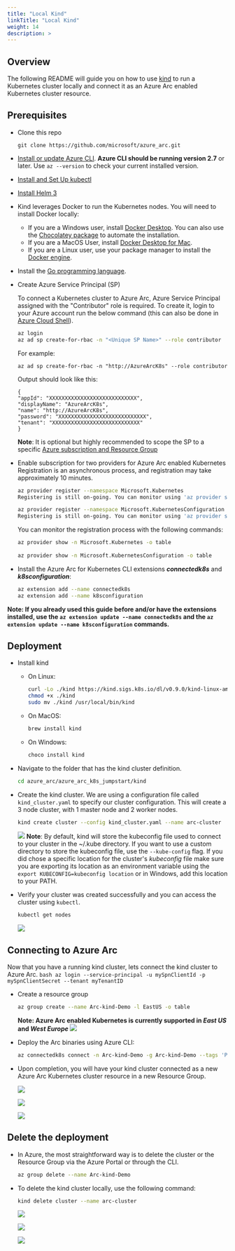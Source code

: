 ```yaml
---
title: "Local Kind"
linkTitle: "Local Kind"
weight: 14
description: >
---
```


## Overview

The following README will guide you on how to use [kind](https://kind.sigs.k8s.io/) to run a Kubernetes cluster locally and connect it as an Azure Arc enabled Kubernetes cluster resource.

## Prerequisites

* Clone this repo

    ```terminal
    git clone https://github.com/microsoft/azure_arc.git
    ```
    
* [Install or update Azure CLI](https://docs.microsoft.com/en-us/cli/azure/install-azure-cli?view=azure-cli-latest). **Azure CLI should be running version 2.7** or later. Use ```az --version``` to check your current installed version.

* [Install and Set Up kubectl](https://kubernetes.io/docs/tasks/tools/install-kubectl/)

* [Install Helm 3](https://helm.sh/docs/intro/install/)

* Kind leverages Docker to run the Kubernetes nodes. You will need to install Docker locally:
  * If you are a Windows user, install [Docker Desktop](https://www.docker.com/products/docker-desktop). You can also use the [Chocolatey package](https://chocolatey.org/packages/docker-desktop) to automate the installation.
  * If you are a MacOS User, install [Docker Desktop for Mac](https://docs.docker.com/docker-for-mac/).
  * If you are a Linux user, use your package manager to install the [Docker engine](https://docs.docker.com/engine/install/).

* Install the [Go programming language](https://golang.org/dl/).

* Create Azure Service Principal (SP)   

    To connect a Kubernetes cluster to Azure Arc, Azure Service Principal assigned with the "Contributor" role is required. To create it, login to your Azure account run the below command (this can also be done in [Azure Cloud Shell](https://shell.azure.com/)).

    ```bash
    az login
    az ad sp create-for-rbac -n "<Unique SP Name>" --role contributor
    ```

    For example:

    ```az ad sp create-for-rbac -n "http://AzureArcK8s" --role contributor```

    Output should look like this:

    ```
    {
    "appId": "XXXXXXXXXXXXXXXXXXXXXXXXXXXX",
    "displayName": "AzureArcK8s",
    "name": "http://AzureArcK8s",
    "password": "XXXXXXXXXXXXXXXXXXXXXXXXXXXX",
    "tenant": "XXXXXXXXXXXXXXXXXXXXXXXXXXXX"
    }
    ```
    
    **Note**: It is optional but highly recommended to scope the SP to a specific [Azure subscription and Resource Group](https://docs.microsoft.com/en-us/cli/azure/ad/sp?view=azure-cli-latest) 

* Enable subscription for two providers for Azure Arc enabled Kubernetes<br> 
  Registration is an asynchronous process, and registration may take approximately 10 minutes.
  ```bash
  az provider register --namespace Microsoft.Kubernetes
  Registering is still on-going. You can monitor using 'az provider show -n Microsoft.Kubernetes'

  az provider register --namespace Microsoft.KubernetesConfiguration
  Registering is still on-going. You can monitor using 'az provider show -n Microsoft.KubernetesConfiguration'
  ```
  You can monitor the registration process with the following commands:
  ```bash
  az provider show -n Microsoft.Kubernetes -o table
 
  az provider show -n Microsoft.KubernetesConfiguration -o table
  ```

* Install the Azure Arc for Kubernetes CLI extensions ***connectedk8s*** and ***k8sconfiguration***:

  ```bash
  az extension add --name connectedk8s
  az extension add --name k8sconfiguration
  ```

**Note: If you already used this guide before and/or have the extensions installed, use the ```az extension update --name connectedk8s``` and the ```az extension update --name k8sconfiguration``` commands.**
 
## Deployment

* Install kind
  * On Linux: 

    ```bash
    curl -Lo ./kind https://kind.sigs.k8s.io/dl/v0.9.0/kind-linux-amd64
    chmod +x ./kind
    sudo mv ./kind /usr/local/bin/kind
    ```
  * On MacOS:

    ```bash
    brew install kind
    ```
  * On Windows:
       ```powershell
       choco install kind
       ```

* Navigate to the folder that has the kind cluster definition.
  ```bash
  cd azure_arc/azure_arc_k8s_jumpstart/kind
  ```

* Create the kind cluster. We are using a configuration file called `kind_cluster.yaml` to specify our cluster configuration. This will create a 3 node cluster, with 1 master node and 2 worker nodes.
    ```bash
    kind create cluster --config kind_cluster.yaml --name arc-cluster
    ```
    ![](./01.png)
**Note**: By default, kind will store the kubeconfig file used to connect to your cluster in the ~/.kube directory. If you want to use a custom directory to store the kubeconfig file, use the `--kube-config` flag. 
If you did chose a specific location for the cluster's *kubeconfig* file make sure you are exporting its location as an environment variable using the `export KUBECONFIG=kubeconfig location` or in Windows, add this location to your PATH.
    
* Verify your cluster was created successfully and you can access the cluster using `kubectl`.
    ```bash
    kubectl get nodes
    ```
    ![](./02.png)

## Connecting to Azure Arc

Now that you have a running kind cluster, lets connect the kind cluster to Azure Arc.
    ```bash
    az login --service-principal -u mySpnClientId -p mySpnClientSecret --tenant myTenantID
    ```

 * Create a resource group<br> 
   ```bash
   az group create --name Arc-kind-Demo -l EastUS -o table
   ```
   **Note: Azure Arc enabled Kubernetes is currently supported in *East US* and *West Europe***
  ![](./03.png)

  
* Deploy the Arc binaries using Azure CLI:
  ```bash
  az connectedk8s connect -n Arc-kind-Demo -g Arc-kind-Demo --tags 'Project=jumpstart_azure_arc_k8s'
  ```

* Upon completion, you will have your kind cluster connected as a new Azure Arc Kubernetes cluster resource in a new Resource Group.

  ![](./04.png)

  ![](./05.png)

  ![](./06.png)

## Delete the deployment

* In Azure, the most straightforward way is to delete the cluster or the Resource Group via the Azure Portal or through the CLI.

    ```bash
    az group delete --name Arc-kind-Demo
    ```

* To delete the kind cluster locally, use the following command:
    ```bash
    kind delete cluster --name arc-cluster
    ```

  ![](./07.png)

  ![](./08.png)

  ![](./09.png)
